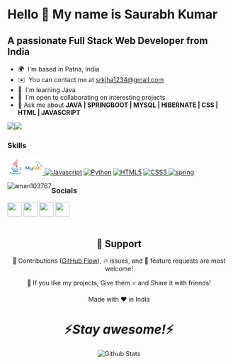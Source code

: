 Hello  🙏 My name is Saurabh Kumar
===============================

A passionate Full Stack Web Developer from India
------------------------------------------------

* 🌍  I'm based in Patna, India
* ✉️  You can contact me at [srkjha1234@gmail.com](srkjha1234@gmail.com)
* 🧠  I'm learning Java
* 🤝  I'm open to collaborating on interesting projects
* 💬 Ask me about **JAVA | SPRINGBOOT | MYSQL | HIBERNATE | CSS | HTML | JAVASCRIPT**


<a href="https://www.twitter.com/#" target="_blank" rel="noreferrer"><img
src="https://img.shields.io/twitter/follow/#?logo=twitter&style=for-the-badge&color=ffffff&labelColor=000000"
/></a><a href="https://www.github.com/srkjha" target="_blank" rel="noreferrer"><img
src="https://img.shields.io/github/followers/srkjha?logo=github&style=for-the-badge&color=ffffff&labelColor=000000" /></a>

### Skills

<p align="left">
  

  
  <a href="https://www.java.com" target="_blank" rel="noreferrer"> <img src="https://raw.githubusercontent.com/devicons/devicon/master/icons/java/java-original.svg" alt="java" width="36" height="36"/></a> <a href="https://www.mysql.com/" target="_blank" rel="noreferrer"> <img src="https://raw.githubusercontent.com/devicons/devicon/master/icons/mysql/mysql-original-wordmark.svg" alt="mysql" width="40" height="40"/> <a href="https://developer.mozilla.org/en-US/docs/Web/JavaScript" target="_blank" rel="noreferrer"><img src="https://raw.githubusercontent.com/danielcranney/readme-generator/main/public/icons/skills/javascript-colored.svg" width="36" height="36" alt="Javascript" /></a> <a href="https://www.python.org/" target="_blank" rel="noreferrer"><img src="https://raw.githubusercontent.com/danielcranney/readme-generator/main/public/icons/skills/python-colored.svg" width="36" height="36" alt="Python" /></a>  <a href="https://developer.mozilla.org/en-US/docs/Glossary/HTML5" target="_blank" rel="noreferrer"><img src="https://raw.githubusercontent.com/danielcranney/readme-generator/main/public/icons/skills/html5-colored.svg" width="36" height="36" alt="HTML5" /></a>  <a href="https://www.w3.org/TR/CSS/#css" target="_blank" rel="noreferrer"><img src="https://raw.githubusercontent.com/danielcranney/readme-generator/main/public/icons/skills/css3-colored.svg" width="36" height="36" alt="CSS3" /></a><a href="https://spring.io/" target="_blank" rel="noreferrer"> <img src="https://www.vectorlogo.zone/logos/springio/springio-icon.svg" alt="spring" width="36" height="36"/> </a>

  
  <p><img align="left" src="https://github-readme-stats.vercel.app/api/top-langs?username=aman103767&show_icons=true&locale=en&layout=compact" alt="aman103767" /></p>

  
  
  
  
### Socials
  

<p align="left"> <a href="https://www.github.com/srkjha" target="_blank" rel="noreferrer"><img src="https://raw.githubusercontent.com/danielcranney/readme-generator/main/public/icons/socials/github.svg" width="32" height="32" /></a> <a href="https://www.linkedin.com/in/srkjha/" target="_blank" rel="noreferrer"><img src="https://raw.githubusercontent.com/danielcranney/readme-generator/main/public/icons/socials/linkedin.svg" width="32" height="32" /></a> <a href="http://www.medium.com/@srkjha" target="_blank" rel="noreferrer"><img src="https://raw.githubusercontent.com/danielcranney/readme-generator/main/public/icons/socials/medium.svg" width="32" height="32" /></a> <a href="https://www.twitter.com/#" target="_blank" rel="noreferrer"><img src="https://raw.githubusercontent.com/danielcranney/readme-generator/main/public/icons/socials/twitter.svg" width="32" height="32" /></a> <a >
  
  
  
  
  
  
  
  <br>  
  
<br/>
  



<h2 align="center">🤝 Support</h2>

<p align="center">🎀 Contributions (<a href="https://guides.github.com/introduction/flow" title="GitHub flow">GitHub Flow</a>), 🔥 issues, and 🥮 feature requests are most welcome!</p>

<p align="center">💙 If you like my projects, Give them ⭐ and Share it with friends!</p>
</p>
<p align="center">Made with ❤️ in India</p>

<h1 align='center'>⚡️<i>Stay awesome!</i>⚡️</h1>

<p align="center">
        <img src="https://raw.githubusercontent.com/mayhemantt/mayhemantt/Update/svg/Bottom.svg" alt="Github Stats" />
</p>
  




